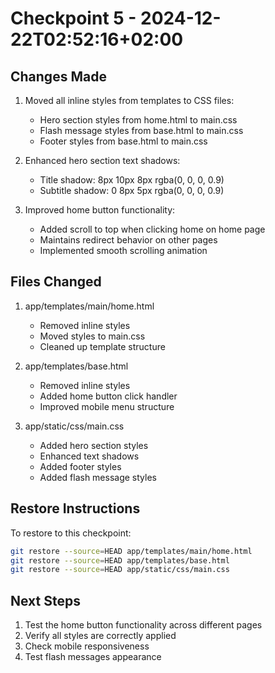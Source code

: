 # Checkpoint 5 - 2024-12-22T02:52:16+02:00

## Changes Made
1. Moved all inline styles from templates to CSS files:
   - Hero section styles from home.html to main.css
   - Flash message styles from base.html to main.css
   - Footer styles from base.html to main.css

2. Enhanced hero section text shadows:
   - Title shadow: 8px 10px 8px rgba(0, 0, 0, 0.9)
   - Subtitle shadow: 0 8px 5px rgba(0, 0, 0, 0.9)

3. Improved home button functionality:
   - Added scroll to top when clicking home on home page
   - Maintains redirect behavior on other pages
   - Implemented smooth scrolling animation

## Files Changed
1. app/templates/main/home.html
   - Removed inline styles
   - Moved styles to main.css
   - Cleaned up template structure

2. app/templates/base.html
   - Removed inline styles
   - Added home button click handler
   - Improved mobile menu structure

3. app/static/css/main.css
   - Added hero section styles
   - Enhanced text shadows
   - Added footer styles
   - Added flash message styles

## Restore Instructions
To restore to this checkpoint:
```bash
git restore --source=HEAD app/templates/main/home.html
git restore --source=HEAD app/templates/base.html
git restore --source=HEAD app/static/css/main.css
```

## Next Steps
1. Test the home button functionality across different pages
2. Verify all styles are correctly applied
3. Check mobile responsiveness
4. Test flash messages appearance
